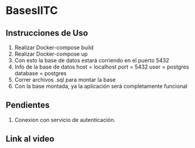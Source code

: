 # BasesIITC

## Instrucciones de Uso
1. Realizar Docker-compose build
2. Realizar Docker-compose up
3. Con esto la base de datos estará corriendo en el puerto 5432
4. Info de la base de datos 
    host = localhost
    port = 5432
    user = postgres
    database = postgres
5. Correr archivos .sql para montar la base
6. Con la base montada, ya la aplicación será completamente funcional

## Pendientes
1. Conexion con servicio de autenticación.

## Link al video
